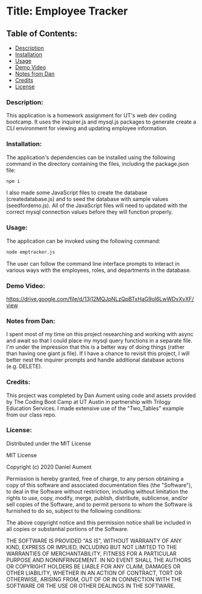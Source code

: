 # Title: Employee Tracker

## Table of Contents:
* [Description](#Description)
* [Installation](#Installation)
* [Usage](#Usage)
* [Demo Video](#video)
* [Notes from Dan](#Notes)
* [Credits](#Credits)
* [License](#License)

### <a name="Description">Description:</a>
This application is a homework assignment for UT's web dev coding bootcamp.  It uses the inquirer.js and mysql.js packages to generate create a CLI environment for viewing and updating employee information.

### <a name="Installation">Installation:</a>
The application's dependencies can be installed using the following command in the directory containing the files, including the package.json file: 

```bash
npm i
```

I also made some JavaScript files to create the database (createdatabase.js) and to seed the database with sample values (seedfordemo.js).  All of the JavaScript files will need to updated with the correct mysql connection values before they will function properly.

### <a name="Usage">Usage:</a>
The application can be invoked using the following command: 

```bash
node emptracker.js
```

The user can follow the command line interface prompts to interact in various ways with the employees, roles, and departments in the database.

### <a name="video">Demo Video: </a>
https://drive.google.com/file/d/13j12MQJpNLzQpBTxHaG9ol6LwWDvXvXF/view


### <a name="Notes">Notes from Dan:  </a>
I spent most of my time on this project researching and working with async and await so that I could place my mysql query functions in a separate file.  I'm under the impression that this is a better way of doing things (rather than having one giant js file).  If I have a chance to revisit this project, I will better nest the inquirer prompts and handle additional database actions (e.g. DELETE). 

### <a name="Credits">Credits: </a>
This project was completed by Dan Aument using code and assets provided by The Coding Boot Camp at UT Austin in partnership with Trilogy Education Services. I made extensive use of the "Two_Tables" example from our class repo.

### <a name="License">License: </a>

Distributed under the MIT License

MIT License

Copyright (c) 2020 Daniel Aument

Permission is hereby granted, free of charge, to any person obtaining a copy
of this software and associated documentation files (the "Software"), to deal
in the Software without restriction, including without limitation the rights
to use, copy, modify, merge, publish, distribute, sublicense, and/or sell
copies of the Software, and to permit persons to whom the Software is
furnished to do so, subject to the following conditions:

The above copyright notice and this permission notice shall be included in all
copies or substantial portions of the Software.

THE SOFTWARE IS PROVIDED "AS IS", WITHOUT WARRANTY OF ANY KIND, EXPRESS OR
IMPLIED, INCLUDING BUT NOT LIMITED TO THE WARRANTIES OF MERCHANTABILITY,
FITNESS FOR A PARTICULAR PURPOSE AND NONINFRINGEMENT. IN NO EVENT SHALL THE
AUTHORS OR COPYRIGHT HOLDERS BE LIABLE FOR ANY CLAIM, DAMAGES OR OTHER
LIABILITY, WHETHER IN AN ACTION OF CONTRACT, TORT OR OTHERWISE, ARISING FROM,
OUT OF OR IN CONNECTION WITH THE SOFTWARE OR THE USE OR OTHER DEALINGS IN THE
SOFTWARE.